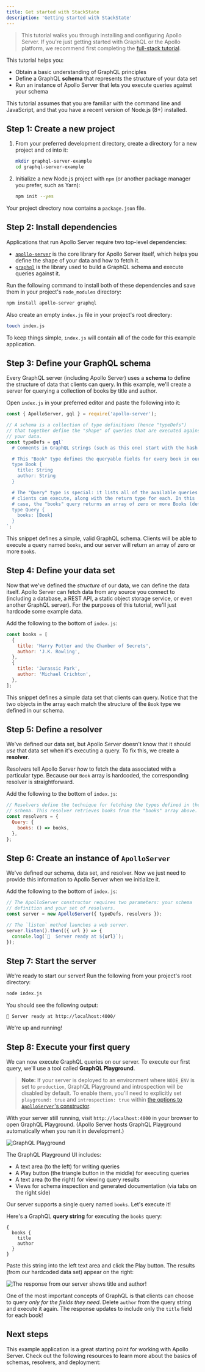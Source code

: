 ```yaml
---
title: Get started with StackState
description: 'Getting started with StackState'
---
```


> This tutorial walks you through installing and configuring Apollo Server.
> If you're just getting started with GraphQL or the Apollo
> platform, we recommend first completing the [full-stack tutorial](https://www.apollographql.com/docs/tutorial/introduction/).

This tutorial helps you:

* Obtain a basic understanding of GraphQL principles
* Define a GraphQL **schema** that represents the structure of your data set
* Run an instance of Apollo Server that lets you execute queries against your schema

This tutorial assumes that you are familiar with the command line and
JavaScript, and that you have a recent version of Node.js (8+) installed.

## Step 1: Create a new project

1. From your preferred development directory, create a directory for a new project
and `cd` into it:

    ```bash
    mkdir graphql-server-example
    cd graphql-server-example
    ```

2. Initialize a new Node.js project with `npm` (or another package manager you
prefer, such as Yarn):

    ```bash
    npm init --yes
    ```

Your project directory now contains a `package.json` file.

## Step 2: Install dependencies

Applications that run Apollo Server require two top-level dependencies:

* [`apollo-server`](https://npm.im/apollo-server) is the core library for Apollo Server itself, which helps you define the shape of your data and how to fetch it.
* [`graphql`](https://npm.im/graphql) is the library used to build a GraphQL schema and execute queries against it.

Run the following command to install both of these dependencies and save them in
your project's `node_modules` directory:

```bash
npm install apollo-server graphql
```

Also create an empty `index.js` file in your project's root directory:

```bash
touch index.js
```

 To keep things
simple, `index.js` will contain **all** of the code for this example application.

## Step 3: Define your GraphQL schema

Every GraphQL server (including Apollo Server) uses a **schema**
to define the structure of data that clients can query.
In this example, we'll create a server for querying a collection
of books by title and author.

Open `index.js` in your preferred editor and paste the following into it:

```js:title=index.js
const { ApolloServer, gql } = require('apollo-server');

// A schema is a collection of type definitions (hence "typeDefs")
// that together define the "shape" of queries that are executed against
// your data.
const typeDefs = gql`
  # Comments in GraphQL strings (such as this one) start with the hash (#) symbol.

  # This "Book" type defines the queryable fields for every book in our data source.
  type Book {
    title: String
    author: String
  }

  # The "Query" type is special: it lists all of the available queries that
  # clients can execute, along with the return type for each. In this
  # case, the "books" query returns an array of zero or more Books (defined above).
  type Query {
    books: [Book]
  }
`;
```

This snippet defines a simple, valid GraphQL schema. Clients will be able to execute
a query named `books`, and our server will return an array of zero or more `Book`s.

## Step 4: Define your data set

Now that we've defined the _structure_ of our data, we can define the data itself.
Apollo Server can fetch data from any source you connect to (including
a database, a REST API, a static object storage service, or even another GraphQL
server). For the purposes of this tutorial, we'll just hardcode some example data.

Add the following to the bottom of `index.js`:

```js:title=index.js
const books = [
  {
    title: 'Harry Potter and the Chamber of Secrets',
    author: 'J.K. Rowling',
  },
  {
    title: 'Jurassic Park',
    author: 'Michael Crichton',
  },
];
```

This snippet defines a simple data set that clients can query. Notice that the two
objects in the array each match the structure of the `Book` type we defined in our schema.

## Step 5: Define a resolver

We've defined our data set, but Apollo Server doesn't know that it should
 _use_ that data set when it's executing a query. To fix this, we create a
 **resolver**.

Resolvers tell Apollo Server _how_ to fetch the data associated with a particular
type. Because our `Book` array is hardcoded, the corresponding resolver is
straightforward.

Add the following to the bottom of `index.js`:

```js:title=index.js
// Resolvers define the technique for fetching the types defined in the
// schema. This resolver retrieves books from the "books" array above.
const resolvers = {
  Query: {
    books: () => books,
  },
};
```

## Step 6: Create an instance of `ApolloServer`

We've defined our schema, data set, and resolver. Now we just need to provide
this information to Apollo Server when we initialize it.

Add the following to the bottom of `index.js`:

```js:title=index.js
// The ApolloServer constructor requires two parameters: your schema
// definition and your set of resolvers.
const server = new ApolloServer({ typeDefs, resolvers });

// The `listen` method launches a web server.
server.listen().then(({ url }) => {
  console.log(`🚀  Server ready at ${url}`);
});
```

## Step 7: Start the server

We're ready to start our server! Run the following from your project's root
directory:

```bash
node index.js
```

You should see the following output:

```
🚀 Server ready at http://localhost:4000/
```

We're up and running!

## Step 8: Execute your first query

We can now execute GraphQL queries on our server. To execute our first query,
we'll use a tool called **GraphQL Playground**.

> **Note:** If your server is deployed to an environment where `NODE_ENV` is
> set to `production`, GraphQL Playground and introspection will be disabled by
> default. To enable them, you'll need to explicitly set `playground: true` and
> `introspection: true` within [the options to `ApolloServer`'s
> constructor](https://www.apollographql.com/docs/apollo-server/api/apollo-server/#apolloserver).

With your server still running, visit `http://localhost:4000` in your browser
to open GraphQL Playground. (Apollo Server hosts GraphQL Playground automatically
when you run it in development.)

![GraphQL Playground](./images/getting-started/graphql-playground.png)

The GraphQL Playground UI includes:

* A text area (to the left) for writing queries
* A Play button (the triangle button in the middle) for executing queries
* A text area (to the right) for viewing query results
* Views for schema inspection and generated documentation (via tabs on the right side)

Our server supports a single query named `books`. Let's execute it!

Here's a GraphQL **query string** for executing the `books` query:

```
{
  books {
    title
    author
  }
}
```

Paste this string into the left text area and click the Play button. The
results (from our hardcoded data set) appear on the right:

![The response from our server shows title and author!](./images/getting-started/graphql-playground-response.png)

One of the most important concepts of GraphQL is that clients can choose to query
_only for the fields they need_. Delete `author` from the query string and execute
it again. The response updates to include only the `title` field for each book!

## Next steps

This example application is a great starting point for working with
Apollo Server. Check out the following resources to learn more about the basics
of schemas, resolvers, and deployment:

<!-- * [Schema basics](/schema/schema/) -->
<!-- * [Fetching data with resolvers](/data/data/) -->
<!-- * [Deploying with Heroku](/deployment/heroku/) -->